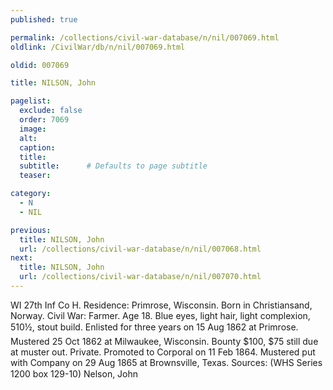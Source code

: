 ```yaml
---
published: true

permalink: /collections/civil-war-database/n/nil/007069.html
oldlink: /CivilWar/db/n/nil/007069.html

oldid: 007069

title: NILSON, John

pagelist:
  exclude: false
  order: 7069
  image: 
  alt:
  caption:
  title:
  subtitle:      # Defaults to page subtitle
  teaser:

category: 
  - N 
  - NIL

previous:
  title: NILSON, John
  url: /collections/civil-war-database/n/nil/007068.html  
next:
  title: NILSON, John
  url: /collections/civil-war-database/n/nil/007070.html   
---
```

WI 27th Inf Co H. Residence: Primrose, Wisconsin. Born in Christiansand, Norway. Civil War: Farmer. Age 18. Blue eyes, light hair, light complexion, 5&#146;10&frac12;&#148;, stout build. Enlisted for three years on 15 Aug 1862 at Primrose. Mustered 25 Oct 1862 at Milwaukee, Wisconsin. Bounty $100, $75 still due at muster out. Private. Promoted to Corporal on 11 Feb 1864. Mustered put with Company on 29 Aug 1865 at Brownsville, Texas. Sources: (WHS Series 1200 box 129-10) &#147;Nelson, John&#148;